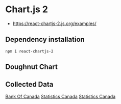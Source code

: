 # Chart.js 2
- https://react-chartjs-2.js.org/examples/

## Dependency installation
```
npm i react-chartjs-2
```

## Doughnut Chart

## Collected Data
[Bank Of Canada](https://www.bankofcanada.ca/rates/interest-rates/canadian-bonds/)
[Statistics Canada](https://www150.statcan.gc.ca/t1/tbl1/en/tv.action?pid=3610042401)
[Statistics Canada](https://www150.statcan.gc.ca/n1/pub/71-607-x/71-607-x2020008-eng.htm)